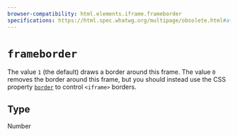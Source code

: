 ```yaml
---
browser-compatibility: html.elements.iframe.frameborder
specifications: https://html.spec.whatwg.org/multipage/obsolete.html#attr-iframe-frameborder
---
```


# `frameborder`

The value `1` (the default) draws a border around this frame. The value `0` removes the border around this frame, but you should instead use the CSS property [`border`](https://developer.mozilla.org/en-US/docs/Web/CSS/border) to control `<iframe>` borders.

## Type

Number
